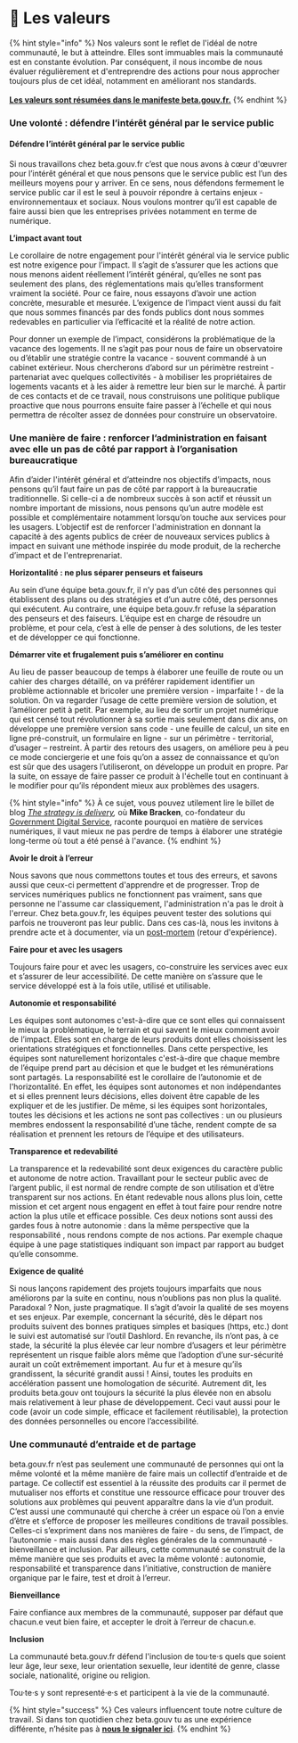 # 💚 Les valeurs

{% hint style="info" %}
Nos valeurs sont le reflet de l'idéal de notre communauté, le but à atteindre. Elles sont immuables mais la communauté est en constante évolution. Par conséquent, il nous incombe de nous évaluer régulièrement et d'entreprendre des actions pour nous approcher toujours plus de cet idéal, notamment en améliorant nos standards.\
\
[**Les valeurs sont résumées dans le manifeste beta.gouv.fr.**](https://beta.gouv.fr/manifeste)
{% endhint %}

### **Une volonté : défendre l’intérêt général par le service public**

#### Défendre l’intérêt général par le service public

Si nous travaillons chez beta.gouv.fr c’est que nous avons à cœur d'œuvrer pour l’intérêt général et que nous pensons que le service public est l’un des meilleurs moyens pour y arriver. En ce sens, nous défendons fermement le service public car il est le seul à pouvoir répondre à certains enjeux - environnementaux et sociaux. Nous voulons montrer qu’il est capable de faire aussi bien que les entreprises privées notamment en terme de numérique.

**L’impact avant tout**

Le corollaire de notre engagement pour l'intérêt général via le service public est notre exigence pour l’impact. Il s’agit de s’assurer que les actions que nous menons aident réellement l’intérêt général, qu’elles ne sont pas seulement des plans, des réglementations mais qu’elles transforment vraiment la société. Pour ce faire, nous essayons d’avoir une action concrète, mesurable et mesurée. L’exigence de l’impact vient aussi du fait que nous sommes financés par des fonds publics dont nous sommes redevables en particulier via l’efficacité et la réalité de notre action.

Pour donner un exemple de l’impact, considérons la problématique de la vacance des logements. Il ne s’agit pas pour nous de faire un observatoire ou d’établir une stratégie contre la vacance - souvent commandé à un cabinet extérieur. Nous chercherons d’abord sur un périmètre restreint -partenariat avec quelques collectivités - à mobiliser les propriétaires de logements vacants et à les aider à remettre leur bien sur le marché. À partir de ces contacts et de ce travail, nous construisons une politique publique proactive que nous pourrons ensuite faire passer à l’échelle et qui nous permettra de récolter assez de données pour construire un observatoire.

### Une manière de faire : renforcer l’administration en faisant avec elle un pas de côté par rapport à l’organisation bureaucratique

Afin d’aider l'intérêt général et d’atteindre nos objectifs d’impacts, nous pensons qu’il faut faire un pas de côté par rapport à la bureaucratie traditionnelle. Si celle-ci a de nombreux succès à son actif et réussit un nombre important de missions, nous pensons qu’un autre modèle est possible et complémentaire notamment lorsqu’on touche aux services pour les usagers. L’objectif est de renforcer l'administration en donnant la capacité à des agents publics de créer de nouveaux services publics à impact en suivant une méthode inspirée du mode produit, de la recherche d’impact et de l'entreprenariat.

**Horizontalité : ne plus séparer penseurs et faiseurs**

Au sein d’une équipe beta.gouv.fr, il n’y pas d’un côté des personnes qui établissent des plans ou des stratégies et d’un autre côté, des personnes qui exécutent. Au contraire, une équipe beta.gouv.fr refuse la séparation des penseurs et des faiseurs. L’équipe est en charge de résoudre un problème, et pour cela, c’est à elle de penser à des solutions, de les tester et de développer ce qui fonctionne.

**Démarrer vite et frugalement puis s’améliorer en continu**

Au lieu de passer beaucoup de temps à élaborer une feuille de route ou un cahier des charges détaillé, on va préférer rapidement identifier un problème actionnable et bricoler une première version - imparfaite ! - de la solution. On va regarder l’usage de cette première version de solution, et l’améliorer petit à petit. Par exemple, au lieu de sortir un projet numérique qui est censé tout révolutionner à sa sortie mais seulement dans dix ans, on développe une première version sans code - une feuille de calcul, un site en ligne pré-construit, un formulaire en ligne - sur un périmètre - territorial, d’usager – restreint. À partir des retours des usagers, on améliore peu à peu ce mode conciergerie et une fois qu’on a assez de connaissance et qu’on est sûr que des usagers l’utiliseront, on développe un produit en propre. Par la suite, on essaye de faire passer ce produit à l'échelle tout en continuant à le modifier pour qu’ils répondent mieux aux problèmes des usagers.

{% hint style="info" %}
À ce sujet, vous pouvez utilement lire le billet de blog [_The strategy is delivery_](https://mikebracken.com/blog/the-strategy-is-delivery-again/)_,_ où **Mike Bracken**, co-fondateur du [Government Digital Service](https://fr.wikipedia.org/wiki/Government_Digital_Service), raconte pourquoi en matière de services numériques, il vaut mieux ne pas perdre de temps à élaborer une stratégie long-terme où tout a été pensé à l'avance.
{% endhint %}

**Avoir le droit à l’erreur**

Nous savons que nous commettons toutes et tous des erreurs, et savons aussi que ceux-ci permettent d'apprendre et de progresser. Trop de services numériques publics ne fonctionnent pas vraiment, sans que personne ne l'assume car classiquement, l'administration n'a pas le droit à l'erreur. Chez beta.gouv.fr, les équipes peuvent tester des solutions qui parfois ne trouveront pas leur public. Dans ces cas-là, nous les invitons à prendre acte et à documenter, via un [post-mortem](https://fr.wikipedia.org/wiki/Retour_d'exp%C3%A9rience) (retour d'expérience).

**Faire pour et avec les usagers**

Toujours faire pour et avec les usagers, co-construire les services avec eux et s’assurer de leur accessibilité. De cette manière on s’assure que le service développé est à la fois utile, utilisé et utilisable.

**Autonomie et responsabilité**

Les équipes sont autonomes c'est-à-dire que ce sont elles qui connaissent le mieux la problématique, le terrain et qui savent le mieux comment avoir de l’impact. Elles sont en charge de leurs produits dont elles choisissent les orientations stratégiques et fonctionnelles. Dans cette perspective, les équipes sont naturellement horizontales c'est-à-dire que chaque membre de l’équipe prend part au décision et que le budget et les rémunérations sont partagés. La responsabilité est le corollaire de l’autonomie et de l'horizontalité. En effet, les équipes sont autonomes et non indépendantes et si elles prennent leurs décisions, elles doivent être capable de les expliquer et de les justifier. De même, si les équipes sont horizontales, toutes les décisions et les actions ne sont pas collectives : un ou plusieurs membres endossent la responsabilité d’une tâche, rendent compte de sa réalisation et prennent les retours de l’équipe et des utilisateurs.

**Transparence et redevabilité**

La transparence et la redevabilité sont deux exigences du caractère public et autonome de notre action. Travaillant pour le secteur public avec de l’argent public, il est normal de rendre compte de son utilisation et d’être transparent sur nos actions. En étant redevable nous allons plus loin, cette mission et cet argent nous engagent en effet à tout faire pour rendre notre action la plus utile et efficace possible. Ces deux notions sont aussi des gardes fous à notre autonomie : dans la même perspective que la responsabilité , nous rendons compte de nos actions. Par exemple chaque équipe à une page statistiques indiquant son impact par rapport au budget qu’elle consomme.

**Exigence de qualité**

Si nous lançons rapidement des projets toujours imparfaits que nous améliorons par la suite en continu, nous n’oublions pas non plus la qualité. Paradoxal ? Non, juste pragmatique. Il s’agit d’avoir la qualité de ses moyens et ses enjeux. Par exemple, concernant la sécurité, dès le départ nos produits suivent des bonnes pratiques simples et basiques (https, etc.) dont le suivi est automatisé sur l’outil Dashlord. En revanche, ils n’ont pas, à ce stade, la sécurité la plus élevée car leur nombre d’usagers et leur périmètre représentent un risque faible alors même que l’adoption d’une sur-sécurité aurait un coût extrêmement important. Au fur et à mesure qu’ils grandissent, la sécurité grandit aussi ! Ainsi, toutes les produits en accélération passent une homologation de sécurité. Autrement dit, les produits beta.gouv ont toujours la sécurité la plus élevée non en absolu mais relativement à leur phase de développement. Ceci vaut aussi pour le code (avoir un code simple, efficace et facilement réutilisable), la protection des données personnelles ou encore l’accessibilité.

### **Une communauté d’entraide et de partage**

beta.gouv.fr n’est pas seulement une communauté de personnes qui ont la même volonté et la même manière de faire mais un collectif d’entraide et de partage. Ce collectif est essentiel à la réussite des produits car il permet de mutualiser nos efforts et constitue une ressource efficace pour trouver des solutions aux problèmes qui peuvent apparaître dans la vie d’un produit. C’est aussi une communauté qui cherche à créer un espace où l’on a envie d’être et s’efforce de proposer les meilleures conditions de travail possibles. Celles-ci s’expriment dans nos manières de faire - du sens, de l’impact, de l’autonomie - mais aussi dans des règles générales de la communauté - bienveillance et inclusion. Par ailleurs, cette communauté se construit de la même manière que ses produits et avec la même volonté : autonomie, responsabilité et transparence dans l’initiative, construction de manière organique par le faire, test et droit à l’erreur.

**Bienveillance**

Faire confiance aux membres de la communauté, supposer par défaut que chacun.e veut bien faire, et accepter le droit à l’erreur de chacun.e.

**Inclusion**

La communauté beta.gouv.fr défend l'inclusion de tou·te·s quels que soient leur âge, leur sexe, leur orientation sexuelle, leur identité de genre, classe sociale, nationalité, origine ou religion.

Tou·te·s y sont representé·e·s et participent à la vie de la communauté.

{% hint style="success" %}
Ces valeurs influencent toute notre culture de travail. Si dans ton quotidien chez beta.gouv tu as une expérience différente, n’hésite pas à [**nous le signaler ici**](https://airtable.com/shrIP7G9xTk4HubtN).
{% endhint %}
